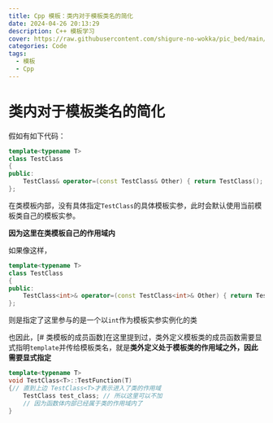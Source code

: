 ```yaml
---
title: Cpp 模板：类内对于模板类名的简化
date: 2024-04-26 20:13:29
description: C++ 模板学习
cover: https://raw.githubusercontent.com/shigure-no-wokka/pic_bed/main/imgs/family_code.jpg
categories: Code
tags:
  - 模板
  - Cpp
---
```


# 类内对于模板类名的简化

假如有如下代码：

```cpp
template<typename T>
class TestClass
{
public:
    TestClass& operator=(const TestClass& Other) { return TestClass(); } // 直接使用了模板类名
};
```

在类模板内部，没有具体指定`TestClass`的具体模板实参，此时会默认使用当前模板类自己的模板实参。

**因为这里在类模板自己的作用域内**

如果像这样，

```cpp
template<typename T>
class TestClass
{
public:
    TestClass<int>& operator=(const TestClass<int>& Other) { return TestClass<int>(); } // 直接使用了模板类名
};
```

则是指定了这里参与的是一个以`int`作为模板实参实例化的类

也因此，[# 类模板的成员函数]在这里提到过，类外定义模板类的成员函数需要显式指明`template`并传给模板类名，就是**类外定义处于模板类的作用域之外，因此需要显式指定**

```cpp
template<typename T>
void TestClass<T>::TestFunction(T)
{// 直到上边 TestClass<T>才表示进入了类的作用域
    TestClass test_class; // 所以这里可以不加
    // 因为函数体内部已经属于类的作用域内了
}
```
